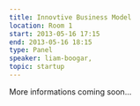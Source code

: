 ```yaml
---
title: Innovtive Business Model
location: Room 1
start: 2013-05-16 17:15
end: 2013-05-16 18:15
type: Panel
speaker: liam-boogar, 
topic: startup
---
```


More informations coming soon...